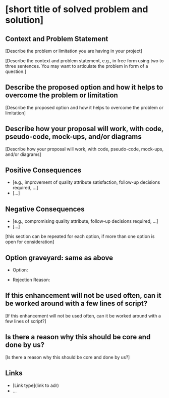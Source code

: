 # [short title of solved problem and solution]

## Context and Problem Statement

[Describe the problem or limitation you are having in your project]

[Describe the context and problem statement, e.g., in free form using two to three sentences. You may want to articulate the problem in form of a question.]

## Describe the proposed option and how it helps to overcome the problem or limitation

[Describe the proposed option and how it helps to overcome the problem or limitation]

## Describe how your proposal will work, with code, pseudo-code, mock-ups, and/or diagrams

[Describe how your proposal will work, with code, pseudo-code, mock-ups, and/or diagrams]

## Positive Consequences <!-- optional -->

- [e.g., improvement of quality attribute satisfaction, follow-up decisions required, …]
- […]

## Negative Consequences <!-- optional -->

- [e.g., compromising quality attribute, follow-up decisions required, …]
- […]

[this section can be repeated for each option, if more than one option is open for consideration]

## Option graveyard: same as above

* Option: 
<!-- [List the proposed options no longer open for consideration.] -->
* Rejection Reason: 
<!-- [List the reasons for the rejection: (the Bad traits)] -->

## If this enhancement will not be used often, can it be worked around with a few lines of script?

[If this enhancement will not be used often, can it be worked around with a few lines of script?]

## Is there a reason why this should be core and done by us?

[Is there a reason why this should be core and done by us?]

## Links <!-- optional -->

- [Link type](link to adr) <!-- example: Refined by [xxx](yyyymmdd-xxx.md) -->
- … <!-- numbers of links can vary -->
